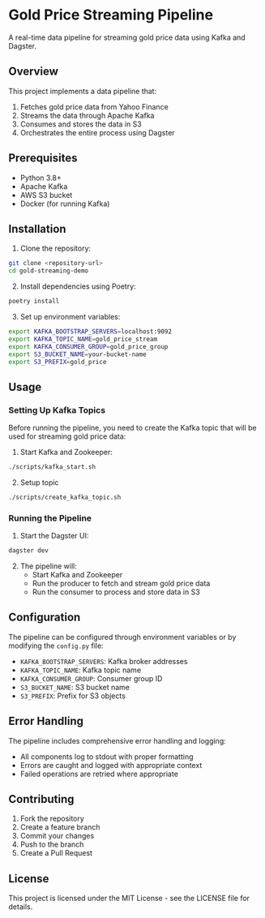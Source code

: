 # Gold Price Streaming Pipeline

A real-time data pipeline for streaming gold price data using Kafka and Dagster.

## Overview

This project implements a data pipeline that:
1. Fetches gold price data from Yahoo Finance
2. Streams the data through Apache Kafka
3. Consumes and stores the data in S3
4. Orchestrates the entire process using Dagster

## Prerequisites

- Python 3.8+
- Apache Kafka
- AWS S3 bucket
- Docker (for running Kafka)

## Installation

1. Clone the repository:
```bash
git clone <repository-url>
cd gold-streaming-demo
```

2. Install dependencies using Poetry:
```bash
poetry install
```

3. Set up environment variables:
```bash
export KAFKA_BOOTSTRAP_SERVERS=localhost:9092
export KAFKA_TOPIC_NAME=gold_price_stream
export KAFKA_CONSUMER_GROUP=gold_price_group
export S3_BUCKET_NAME=your-bucket-name
export S3_PREFIX=gold_price
```


## Usage

### Setting Up Kafka Topics

Before running the pipeline, you need to create the Kafka topic that will be used for streaming gold price data:

1. Start Kafka and Zookeeper:
```bash
./scripts/kafka_start.sh
```
2. Setup topic
```bash
./scripts/create_kafka_topic.sh
```

### Running the Pipeline

1. Start the Dagster UI:
```bash
dagster dev
```

2. The pipeline will:
   - Start Kafka and Zookeeper
   - Run the producer to fetch and stream gold price data
   - Run the consumer to process and store data in S3

## Configuration

The pipeline can be configured through environment variables or by modifying the `config.py` file:

- `KAFKA_BOOTSTRAP_SERVERS`: Kafka broker addresses
- `KAFKA_TOPIC_NAME`: Kafka topic name
- `KAFKA_CONSUMER_GROUP`: Consumer group ID
- `S3_BUCKET_NAME`: S3 bucket name
- `S3_PREFIX`: Prefix for S3 objects

## Error Handling

The pipeline includes comprehensive error handling and logging:
- All components log to stdout with proper formatting
- Errors are caught and logged with appropriate context
- Failed operations are retried where appropriate

## Contributing

1. Fork the repository
2. Create a feature branch
3. Commit your changes
4. Push to the branch
5. Create a Pull Request

## License

This project is licensed under the MIT License - see the LICENSE file for details.
